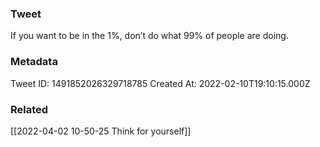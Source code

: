 ### Tweet
If you want to be in the 1%, don’t do what 99% of people are doing.

### Metadata
Tweet ID: 1491852026329718785
Created At: 2022-02-10T19:10:15.000Z

### Related
[[2022-04-02 10-50-25 Think for yourself]]

